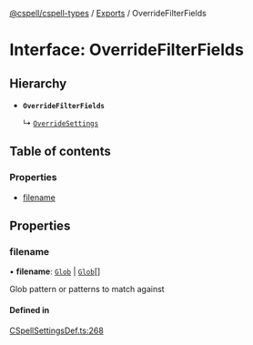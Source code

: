[@cspell/cspell-types](../README.md) / [Exports](../modules.md) / OverrideFilterFields

# Interface: OverrideFilterFields

## Hierarchy

- **`OverrideFilterFields`**

  ↳ [`OverrideSettings`](OverrideSettings.md)

## Table of contents

### Properties

- [filename](OverrideFilterFields.md#filename)

## Properties

### filename

• **filename**: [`Glob`](../modules.md#glob) \| [`Glob`](../modules.md#glob)[]

Glob pattern or patterns to match against

#### Defined in

[CSpellSettingsDef.ts:268](https://github.com/streetsidesoftware/cspell/blob/b8502b6d/packages/cspell-types/src/CSpellSettingsDef.ts#L268)
